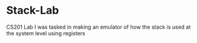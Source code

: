 # Stack-Lab
CS201 Lab I was tasked in making an emulator of how the stack is used at the system level using registers
